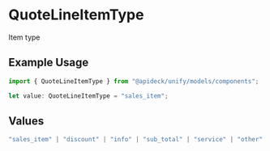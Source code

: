 # QuoteLineItemType

Item type

## Example Usage

```typescript
import { QuoteLineItemType } from "@apideck/unify/models/components";

let value: QuoteLineItemType = "sales_item";
```

## Values

```typescript
"sales_item" | "discount" | "info" | "sub_total" | "service" | "other"
```